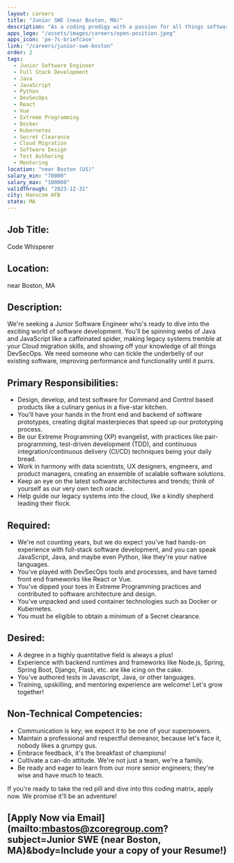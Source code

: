 ```yaml
---
layout: careers
title: "Junior SWE (near Boston, MA)"
description: "As a coding prodigy with a passion for all things software, you'll whip up Java and JavaScript like a Michelin-starred chef, migrate legacy systems to the cloud like a digital nomad, and keep our tech trends fresh."
apps_logo: "/assets/images/careers/open-position.jpeg"
apps_icon: 'pe-7s-briefcase'
link: "/careers/junior-swe-boston"
order: 2
tags: 
  - Junior Software Engineer
  - Full Stack Development
  - Java
  - JavaScript
  - Python
  - DevSecOps
  - React
  - Vue
  - Extreme Programming
  - Docker
  - Kubernetes
  - Secret Clearance
  - Cloud Migration
  - Software Design
  - Test Authoring
  - Mentoring
location: "near Boston (US)"
salary_min: "70000"
salary_max: "100000"
validThrough: "2023-12-31"
city: Hanscom AFB
state: MA
---
```


## Job Title:

Code Whisperer

## Location:

near Boston, MA

## Description:

We're seeking a Junior Software Engineer who's ready to dive into the exciting world of software development. You'll be spinning webs of Java and JavaScript like a caffeinated spider, making legacy systems tremble at your Cloud migration skills, and showing off your knowledge of all things DevSecOps. We need someone who can tickle the underbelly of our existing software, improving performance and functionality until it purrs.

## Primary Responsibilities:

* Design, develop, and test software for Command and Control based products like a culinary genius in a five-star kitchen.
* You'll have your hands in the front end and backend of software prototypes, creating digital masterpieces that speed up our prototyping process. 
* Be our Extreme Programming (XP) evangelist, with practices like pair-programming, test-driven development (TDD), and continuous integration/continuous delivery (CI/CD) techniques being your daily bread.
* Work in harmony with data scientists, UX designers, engineers, and product managers, creating an ensemble of scalable software solutions.
* Keep an eye on the latest software architectures and trends; think of yourself as our very own tech oracle.
* Help guide our legacy systems into the cloud, like a kindly shepherd leading their flock.

## Required:

* We're not counting years, but we do expect you've had hands-on experience with full-stack software development, and you can speak JavaScript, Java, and maybe even Python, like they're your native languages.
* You've played with DevSecOps tools and processes, and have tamed front end frameworks like React or Vue.
* You've dipped your toes in Extreme Programming practices and contributed to software architecture and design.
* You've unpacked and used container technologies such as Docker or Kubernetes.
* You must be eligible to obtain a minimum of a Secret clearance.

## Desired:

* A degree in a highly quantitative field is always a plus!
* Experience with backend runtimes and frameworks like Node.js, Spring, Spring Boot, Django, Flask, etc. are like icing on the cake.
* You've authored tests in Javascript, Java, or other languages.
* Training, upskilling, and mentoring experience are welcome! Let's grow together!

## Non-Technical Competencies:

* Communication is key; we expect it to be one of your superpowers.
* Maintain a professional and respectful demeanor, because let's face it, nobody likes a grumpy gus.
* Embrace feedback, it's the breakfast of champions!
* Cultivate a can-do attitude. We're not just a team, we're a family.
* Be ready and eager to learn from our more senior engineers; they're wise and have much to teach.

If you're ready to take the red pill and dive into this coding matrix, apply now. We promise it'll be an adventure!

## [Apply Now via Email](mailto:mbastos@zcoregroup.com?subject=Junior SWE (near Boston, MA)&body=Include your a copy of your Resume!)
